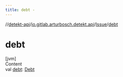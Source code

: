 ```yaml
---
title: debt -
---
```

//[detekt-api](../../index.md)/[io.gitlab.arturbosch.detekt.api](../index.md)/[Issue](index.md)/[debt](debt.md)



# debt  
[jvm]  
Content  
val [debt](debt.md): [Debt](../-debt/index.md)  



